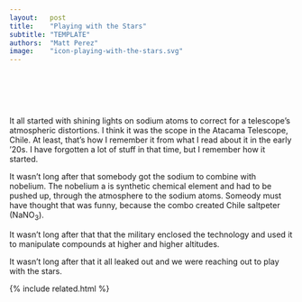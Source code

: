 ```yaml
---
layout:   post
title:    "Playing with the Stars"
subtitle: "TEMPLATE"
authors:  "Matt Perez"
image:    "icon-playing-with-the-stars.svg"
---
```


<div style="display:none;">
 <p>It all started with shining lights on sodium atoms to correct atmospheric distortions for a telescope in Chile.</p>
</div>

<h1>&nbsp;</h1>
 <p>It all started with shining lights on sodium atoms to correct for a telescope&rsquo;s atmospheric distortions. I think it was the scope in the Atacama Telescope, Chile. At least, that&rsquo;s how I remember it from what I read about it in the early &rsquo;20s. I have forgotten a lot of stuff in that time, but I remember how it started.</p>
 <p>It wasn&rsquo;t long after that somebody got the sodium to combine with nobelium. The nobelium a is synthetic chemical element and had to be pushed up, through the atmosphere to the sodium atoms. Someody must have thought that was funny, because the combo created Chile saltpeter (NaNO<sub>3</sub>).</p>
 <p>It wasn&rsquo;t long after that that the military enclosed the technology and used it to manipulate compounds at higher and higher altitudes.</p>
 <p>It wasn&rsquo;t long after that it all leaked out and we were reaching out to play with the stars.</p>

{% include related.html %}